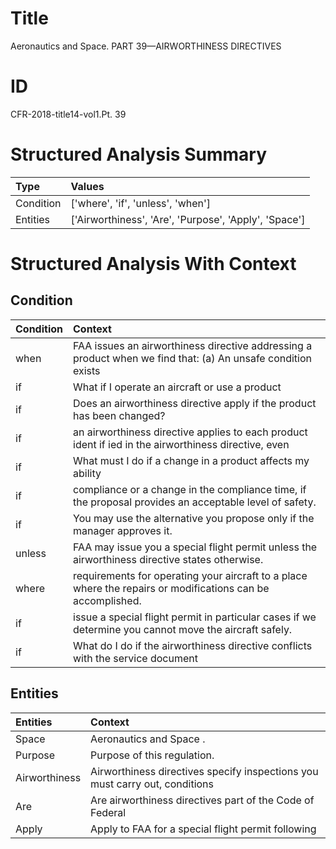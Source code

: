 # Title

 Aeronautics and Space. PART 39—AIRWORTHINESS DIRECTIVES


# ID

 CFR-2018-title14-vol1.Pt. 39


# Structured Analysis Summary

| Type      | Values                                                |
|:----------|:------------------------------------------------------|
| Condition | ['where', 'if', 'unless', 'when']                     |
| Entities  | ['Airworthiness', 'Are', 'Purpose', 'Apply', 'Space'] |


# Structured Analysis With Context

 


## Condition

| Condition   | Context                                                                                                       |
|:------------|:--------------------------------------------------------------------------------------------------------------|
| when        | FAA issues an airworthiness directive addressing a product  when we find that: (a) An unsafe condition exists |
| if          | What  if I operate an aircraft or use a product                                                               |
| if          | Does an airworthiness directive apply  if  the product has been changed?                                      |
| if          | an airworthiness directive applies to each product ident if ied in the airworthiness directive, even          |
| if          | What must I do  if a change in a product affects my ability                                                   |
| if          | compliance or a change in the compliance time, if  the proposal provides an acceptable level of safety.       |
| if          | You may use the alternative you propose only  if  the manager approves it.                                    |
| unless      | FAA may issue you a special flight permit unless  the airworthiness directive states otherwise.               |
| where       | requirements for operating your aircraft to a place where  the repairs or modifications can be accomplished.  |
| if          | issue a special flight permit in particular cases if  we determine you cannot move the aircraft safely.       |
| if          | What do I do  if the airworthiness directive conflicts with the service document                              |


## Entities

| Entities      | Context                                                                     |
|:--------------|:----------------------------------------------------------------------------|
| Space         | Aeronautics and  Space .                                                    |
| Purpose       | Purpose  of this regulation.                                                |
| Airworthiness | Airworthiness directives specify inspections you must carry out, conditions |
| Are           | Are airworthiness directives part of the Code of Federal                    |
| Apply         | Apply to FAA for a special flight permit following                          |


